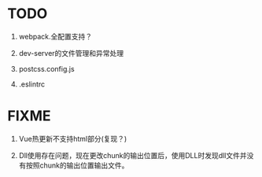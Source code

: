 # TODO

1. webpack.全配置支持？

2. dev-server的文件管理和异常处理

5. postcss.config.js

7. .eslintrc

# FIXME

1. Vue热更新不支持html部分(复现？)

2. Dll使用存在问题，现在更改chunk的输出位置后，使用DLL时发现dll文件并没有按照chunk的输出位置输出文件。

